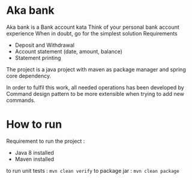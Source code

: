 # Aka bank
Aka bank is a  Bank account kata Think of your personal bank account experience When in doubt, go for the simplest solution Requirements

* Deposit and Withdrawal
* Account statement (date, amount, balance)
* Statement printing

The project is a java project with maven as package manager and spring core dependency.

In order to fulfil this work, all needed operations has been developed by Command design pattern to be more extensible when trying to add new commands.


# How to run

Requirement to run the project : 

* Java 8 installed 
* Maven installed

to run unit tests : `mvn clean verify`
to package jar : `mvn clean package`
